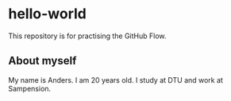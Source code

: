 # hello-world
This repository is for practising the GitHub Flow.

## About myself
My name is Anders. I am 20 years old. I study at DTU and work at Sampension.
